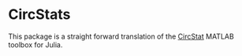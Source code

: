 # CircStats

This package is a straight forward translation of the [CircStat](https://github.com/circstat/circstat-matlab) MATLAB toolbox for Julia.
